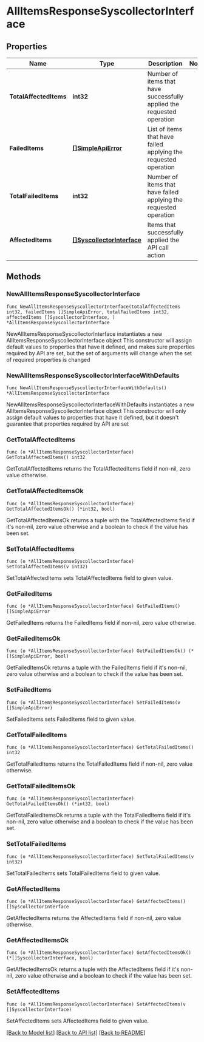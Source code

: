 # AllItemsResponseSyscollectorInterface

## Properties

Name | Type | Description | Notes
------------ | ------------- | ------------- | -------------
**TotalAffectedItems** | **int32** | Number of items that have successfully applied the requested operation | 
**FailedItems** | [**[]SimpleApiError**](SimpleApiError.md) | List of items that have failed applying the requested operation | 
**TotalFailedItems** | **int32** | Number of items that have failed applying the requested operation | 
**AffectedItems** | [**[]SyscollectorInterface**](SyscollectorInterface.md) | Items that successfully applied the API call action | 

## Methods

### NewAllItemsResponseSyscollectorInterface

`func NewAllItemsResponseSyscollectorInterface(totalAffectedItems int32, failedItems []SimpleApiError, totalFailedItems int32, affectedItems []SyscollectorInterface, ) *AllItemsResponseSyscollectorInterface`

NewAllItemsResponseSyscollectorInterface instantiates a new AllItemsResponseSyscollectorInterface object
This constructor will assign default values to properties that have it defined,
and makes sure properties required by API are set, but the set of arguments
will change when the set of required properties is changed

### NewAllItemsResponseSyscollectorInterfaceWithDefaults

`func NewAllItemsResponseSyscollectorInterfaceWithDefaults() *AllItemsResponseSyscollectorInterface`

NewAllItemsResponseSyscollectorInterfaceWithDefaults instantiates a new AllItemsResponseSyscollectorInterface object
This constructor will only assign default values to properties that have it defined,
but it doesn't guarantee that properties required by API are set

### GetTotalAffectedItems

`func (o *AllItemsResponseSyscollectorInterface) GetTotalAffectedItems() int32`

GetTotalAffectedItems returns the TotalAffectedItems field if non-nil, zero value otherwise.

### GetTotalAffectedItemsOk

`func (o *AllItemsResponseSyscollectorInterface) GetTotalAffectedItemsOk() (*int32, bool)`

GetTotalAffectedItemsOk returns a tuple with the TotalAffectedItems field if it's non-nil, zero value otherwise
and a boolean to check if the value has been set.

### SetTotalAffectedItems

`func (o *AllItemsResponseSyscollectorInterface) SetTotalAffectedItems(v int32)`

SetTotalAffectedItems sets TotalAffectedItems field to given value.


### GetFailedItems

`func (o *AllItemsResponseSyscollectorInterface) GetFailedItems() []SimpleApiError`

GetFailedItems returns the FailedItems field if non-nil, zero value otherwise.

### GetFailedItemsOk

`func (o *AllItemsResponseSyscollectorInterface) GetFailedItemsOk() (*[]SimpleApiError, bool)`

GetFailedItemsOk returns a tuple with the FailedItems field if it's non-nil, zero value otherwise
and a boolean to check if the value has been set.

### SetFailedItems

`func (o *AllItemsResponseSyscollectorInterface) SetFailedItems(v []SimpleApiError)`

SetFailedItems sets FailedItems field to given value.


### GetTotalFailedItems

`func (o *AllItemsResponseSyscollectorInterface) GetTotalFailedItems() int32`

GetTotalFailedItems returns the TotalFailedItems field if non-nil, zero value otherwise.

### GetTotalFailedItemsOk

`func (o *AllItemsResponseSyscollectorInterface) GetTotalFailedItemsOk() (*int32, bool)`

GetTotalFailedItemsOk returns a tuple with the TotalFailedItems field if it's non-nil, zero value otherwise
and a boolean to check if the value has been set.

### SetTotalFailedItems

`func (o *AllItemsResponseSyscollectorInterface) SetTotalFailedItems(v int32)`

SetTotalFailedItems sets TotalFailedItems field to given value.


### GetAffectedItems

`func (o *AllItemsResponseSyscollectorInterface) GetAffectedItems() []SyscollectorInterface`

GetAffectedItems returns the AffectedItems field if non-nil, zero value otherwise.

### GetAffectedItemsOk

`func (o *AllItemsResponseSyscollectorInterface) GetAffectedItemsOk() (*[]SyscollectorInterface, bool)`

GetAffectedItemsOk returns a tuple with the AffectedItems field if it's non-nil, zero value otherwise
and a boolean to check if the value has been set.

### SetAffectedItems

`func (o *AllItemsResponseSyscollectorInterface) SetAffectedItems(v []SyscollectorInterface)`

SetAffectedItems sets AffectedItems field to given value.



[[Back to Model list]](../README.md#documentation-for-models) [[Back to API list]](../README.md#documentation-for-api-endpoints) [[Back to README]](../README.md)


